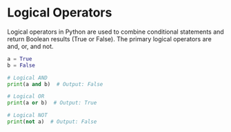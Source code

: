 # Logical Operators

Logical operators in Python are used to combine conditional statements and return Boolean results (True or False). The primary logical operators are and, or, and not.

```python
a = True
b = False

# Logical AND
print(a and b)  # Output: False

# Logical OR
print(a or b)  # Output: True

# Logical NOT
print(not a)  # Output: False
```